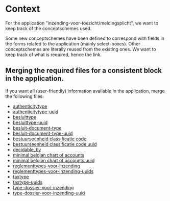 # Context
For the application "inzending-voor-toezicht/meldingsplicht", we want to keep track of the conceptschemes used.

Some new conceptschemes have been defined to correspond with fields in the forms related to the application (mainly select-boxes).
Other conceptschemes are literally reused from the existing ones. We want to keep track of what is required, hence the link.

## Merging the required files for a consistent block in the application.
If you want all (user-friendly) information available in the application, merge the following files:

- [authenticitytype](https://raw.githubusercontent.com/lblod/codelists/master/authenticitytype.ttl)
- [authenticitytype-uuid](https://raw.githubusercontent.com/lblod/codelists/master/authenticitytype-uuid.ttl)
- [besluittype](https://raw.githubusercontent.com/Informatievlaanderen/OSLOthema-lokaleBesluiten/master/codelijsten/besluit-type.ttl)
- [besluittype-uuid](https://raw.githubusercontent.com/lblod/codelists/master/besluit-type-uuid.ttl)
- [besluit-document-type](https://raw.githubusercontent.com/Informatievlaanderen/OSLOthema-lokaleBesluiten/master/codelijsten/document-type.ttl)
- [besluit-document-type-uuid](https://raw.githubusercontent.com/lblod/codelists/master/document-type-uuid.ttl)
- [bestuurseenheid classificatie code](https://raw.githubusercontent.com/Informatievlaanderen/OSLOthema-lokaleBesluiten/master/codelijsten/bestuurseenheid-classificatie-code.ttl)
- [bestuurseenheid classificatie code uuid](https://raw.githubusercontent.com/lblod/codelists/master/bestuurseenheid-classificatie-code-uuid.ttl)
- [decidable_by](https://raw.githubusercontent.com/lblod/codelists/master/application-specfic/inzending-voor-toezicht/decidable_by.ttl)
- [minimal belgian chart of accounts](https://raw.githubusercontent.com/lblod/codelists/master/minimal-belgian-chart-of-accounts.ttl)
- [minimal belgian chart of accounts uuid](https://raw.githubusercontent.com/lblod/codelists/master/minimal-belgian-chart-of-accounts-uuid.ttl)
- [reglementtypes-voor-inzending](https://raw.githubusercontent.com/lblod/codelists/master/application-specfic/inzending-voor-toezicht/reglementtypes-voor-inzending.ttl)
- [reglementtypes-voor-inzending-uuids](https://raw.githubusercontent.com/lblod/codelists/master/application-specfic/inzending-voor-toezicht/reglementtypes-voor-inzending-uuids.ttl)
- [taxtype](https://raw.githubusercontent.com/lblod/codelists/master/taxtype.ttl)
- [taxtype-uuids](https://raw.githubusercontent.com/lblod/codelists/master/taxtype-uuid.ttl)
- [type-dossier-voor-inzending](https://raw.githubusercontent.com/lblod/codelists/master/application-specfic/inzending-voor-toezicht/type-dossier-voor-inzending.ttl)
- [type-dossier-voor-inzending-uuid](https://raw.githubusercontent.com/lblod/codelists/master/application-specfic/inzending-voor-toezicht/type-dossier-voor-inzending-uuid.ttl)

